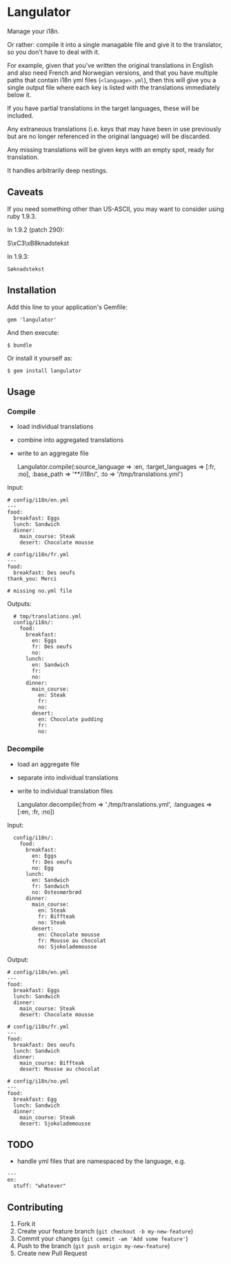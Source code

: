 # Langulator

Manage your i18n.

Or rather: compile it into a single managable file and give it to the translator, so you don't have to deal with it.

For example, given that you've written the original translations in English and also need French and Norwegian versions, and that you have multiple paths that contain i18n yml files (`<language>.yml`), then this will give you a single output file where each key is listed with the translations immediately below it.

If you have partial translations in the target languages, these will be included.

Any extraneous translations (i.e. keys that may have been in use previously but are no longer referenced in the original language) will be discarded.

Any missing translations will be given keys with an empty spot, ready for translation.

It handles arbitrarily deep nestings.

## Caveats

If you need something other than US-ASCII, you may want to consider using ruby 1.9.3.

In 1.9.2 (patch 290):

   S\xC3\xB8knadstekst

In 1.9.3:

    Søknadstekst

## Installation

Add this line to your application's Gemfile:

    gem 'langulator'

And then execute:

    $ bundle

Or install it yourself as:

    $ gem install langulator


## Usage

### Compile

* load individual translations
* combine into aggregated translations
* write to an aggregate file

    Langulator.compile(:source_language => :en, :target_languages => [:fr, :no], :base_path => '**/i18n/', :to => '/tmp/translations.yml')

Input:

    # config/i18n/en.yml
    ---
    food:
      breakfast: Eggs
      lunch: Sandwich
      dinner:
        main_course: Steak
        desert: Chocolate mousse

    # config/i18n/fr.yml
    ---
    food:
      breakfast: Des oeufs
    thank_you: Merci

    # missing no.yml file

Outputs:

      # tmp/translations.yml
      config/i18n/:
        food:
          breakfast:
            en: Eggs
            fr: Des oeufs
            no: 
          lunch:
            en: Sandwich
            fr: 
            no: 
          dinner:
            main_course:
              en: Steak
              fr: 
              no: 
            desert:
              en: Chocolate pudding
              fr: 
              no: 

### Decompile

* load an aggregate file
* separate into individual translations
* write to individual translation files

    Langulator.decompile(:from => './tmp/translations.yml', :languages => [:en, :fr, :no])

Input:

      config/i18n/:
        food:
          breakfast:
            en: Eggs
            fr: Des oeufs
            no: Egg
          lunch:
            en: Sandwich
            fr: Sandwich
            no: Ostesmørbrød
          dinner:
            main_course:
              en: Steak
              fr: Biffteak
              no: Steak
            desert:
              en: Chocolate mousse
              fr: Mousse au chocolat
              no: Sjokolademousse

Output:

    # config/i18n/en.yml
    ---
    food:
      breakfast: Eggs
      lunch: Sandwich
      dinner:
        main_course: Steak
        desert: Chocolate mousse

    # config/i18n/fr.yml
    ---
    food:
      breakfast: Des oeufs
      lunch: Sandwich
      dinner:
        main_course: Biffteak
        desert: Mousse au chocolat

    # config/i18n/no.yml
    ---
    food:
      breakfast: Egg
      lunch: Sandwich
      dinner:
        main_course: Steak
        desert: Sjokolademousse

## TODO

* handle yml files that are namespaced by the language, e.g.
```
---
en:
  stuff: "whatever"
```

## Contributing

1. Fork it
2. Create your feature branch (`git checkout -b my-new-feature`)
3. Commit your changes (`git commit -am 'Add some feature'`)
4. Push to the branch (`git push origin my-new-feature`)
5. Create new Pull Request
